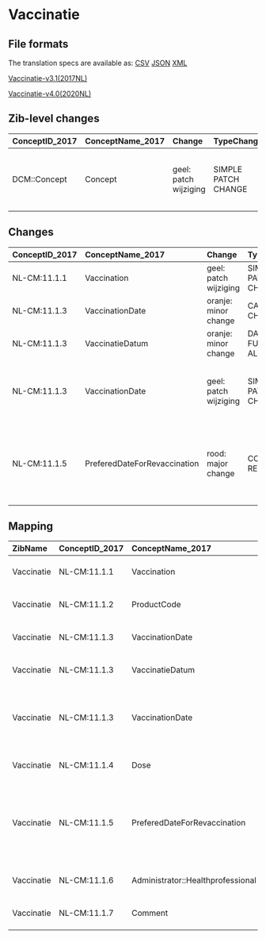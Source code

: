 # Vaccinatie
## File formats

The translation specs are available as: 
[CSV](../csv/Vaccinatie.csv) [JSON](../json/Vaccinatie.json) [XML](../xml/Vaccinatie.xml)



[Vaccinatie-v3.1(2017NL)](https://zibs.nl/wiki/Vaccinatie-v3.1(2017NL))

[Vaccinatie-v4.0(2020NL)](https://zibs.nl/wiki/Vaccinatie-v4.0(2020NL))







## Zib-level changes

| ConceptID_2017   | ConceptName_2017   | Change                | TypeChange          | Omschrijving                                          |
|:-----------------|:-------------------|:----------------------|:--------------------|:------------------------------------------------------|
| DCM::Concept     | Concept            | geel: patch wijziging | SIMPLE PATCH CHANGE | Tekst definitie aangepast voor ingeplande vaccinaties |

## Changes

| ConceptID_2017   | ConceptName_2017             | Change                | TypeChange                 | Impact_heen   | TRANSLATIE_spec_heen                                                                                              | Impact_terug   | TRANSLATIE_spec_terug                                              | Omschrijving                                                                                                                                                            |
|:-----------------|:-----------------------------|:----------------------|:---------------------------|:--------------|:------------------------------------------------------------------------------------------------------------------|:---------------|:-------------------------------------------------------------------|:------------------------------------------------------------------------------------------------------------------------------------------------------------------------|
| NL-CM:11.1.1     | Vaccination                  | geel: patch wijziging | SIMPLE PATCH CHANGE        | Low           |                                                                                                                   | Low            |                                                                    | Tekst definitie aangepast voor vaccinatie datum in toekomst                                                                                                             |
| NL-CM:11.1.3     | VaccinationDate              | oranje: minor change  | CARDINALITY CHANGE         | Low           | ONE TO ZERO-TO-ONE                                                                                                | Medium         | ZERO-TO-ONE TO ONE                                                 | Kardinaliteit van VaccinatieDatum is gewijzigd naar 0..1.                                                                                                               |
| NL-CM:11.1.3     | VaccinatieDatum              | oranje: minor change  | DATETIME IN FUTURE ALLOWED | Low           |                                                                                                                   | Medium         | IF [datetime]> TODAY> remove check for dates in future on 2017 zib | datum in toekomst nu toegestaan                                                                                                                                         |
| NL-CM:11.1.3     | VaccinationDate              | geel: patch wijziging | SIMPLE PATCH CHANGE        | Low           |                                                                                                                   | Low            |                                                                    | Tekst definitie aangepast voor datum in toekomst zodat deze gebruikt kan worden voor een clinical reminder (vaccinatie over y maanden maar niet eerder dan x maanden).  |
| NL-CM:11.1.5     | PreferedDateForRevaccination | rood: major change    | CONCEPT REMOVED            | High          | IF [blank]source->target ELSE [toon en stuur de inhoud van dit data item als vrije tekst naar een 2020 ontvanger] | Low            | niet mogelijk                                                      | Om een clinical reminder (vaccinatie over y maanden maar niet eerder dan x maanden) moet VaccinatieDatum worden gebruikt.  ‘GewensteDatumHervacciniatie’ is verwijderd. |

## Mapping

| ZibName    | ConceptID_2017   | ConceptName_2017                  | Codelists_2017   | Change                  | ConceptID_2020   | ConceptName_2020                  | Codelists_2020   | Bits            | Omschrijving                                                                                                                                                            | TypeChange                 | Impact_heen   | TRANSLATIE_spec_heen                                                                                              | Impact_terug   | TRANSLATIE_spec_terug                                              |
|:-----------|:-----------------|:----------------------------------|:-----------------|:------------------------|:-----------------|:----------------------------------|:-----------------|:----------------|:------------------------------------------------------------------------------------------------------------------------------------------------------------------------|:---------------------------|:--------------|:------------------------------------------------------------------------------------------------------------------|:---------------|:-------------------------------------------------------------------|
| Vaccinatie | NL-CM:11.1.1     | Vaccination                       |                  | geel: patch wijziging   | NL-CM:11.1.1     | Vaccination                       |                  | ZIB-821         | Tekst definitie aangepast voor vaccinatie datum in toekomst                                                                                                             | SIMPLE PATCH CHANGE        | Low           |                                                                                                                   | Low            |                                                                    |
| Vaccinatie | NL-CM:11.1.2     | ProductCode                       |                  | groen: geen wijzigingen | NL-CM:11.1.2     | ProductCode                       |                  |                 |                                                                                                                                                                         |                            |               |                                                                                                                   |                |                                                                    |
| Vaccinatie | NL-CM:11.1.3     | VaccinationDate                   |                  | oranje: minor change    | NL-CM:11.1.3     | VaccinationDate                   |                  | ZIB-685;ZIB-664 | Kardinaliteit van VaccinatieDatum is gewijzigd naar 0..1.                                                                                                               | CARDINALITY CHANGE         | Low           | ONE TO ZERO-TO-ONE                                                                                                | Medium         | ZERO-TO-ONE TO ONE                                                 |
| Vaccinatie | NL-CM:11.1.3     | VaccinatieDatum                   |                  | oranje: minor change    | NL-CM:11.1.3     | VaccinatieDatum                   |                  | ZIB-821         | datum in toekomst nu toegestaan                                                                                                                                         | DATETIME IN FUTURE ALLOWED | Low           |                                                                                                                   | Medium         | IF [datetime]> TODAY> remove check for dates in future on 2017 zib |
| Vaccinatie | NL-CM:11.1.3     | VaccinationDate                   |                  | geel: patch wijziging   | NL-CM:11.1.3     | VaccinationDate                   |                  | ZIB-821         | Tekst definitie aangepast voor datum in toekomst zodat deze gebruikt kan worden voor een clinical reminder (vaccinatie over y maanden maar niet eerder dan x maanden).  | SIMPLE PATCH CHANGE        | Low           |                                                                                                                   | Low            |                                                                    |
| Vaccinatie | NL-CM:11.1.4     | Dose                              |                  | groen: geen wijzigingen | NL-CM:11.1.4     | Dose                              |                  |                 |                                                                                                                                                                         |                            |               |                                                                                                                   |                |                                                                    |
| Vaccinatie | NL-CM:11.1.5     | PreferedDateForRevaccination      |                  | rood: major change      | NL-CM:11.1.5     | **concept verwijderd in 2020**    |                  | ZIB-821         | Om een clinical reminder (vaccinatie over y maanden maar niet eerder dan x maanden) moet VaccinatieDatum worden gebruikt.  ‘GewensteDatumHervacciniatie’ is verwijderd. | CONCEPT REMOVED            | High          | IF [blank]source->target ELSE [toon en stuur de inhoud van dit data item als vrije tekst naar een 2020 ontvanger] | Low            | niet mogelijk                                                      |
| Vaccinatie | NL-CM:11.1.6     | Administrator::Healthprofessional |                  | groen: geen wijzigingen | NL-CM:11.1.6     | Administrator::Healthprofessional |                  |                 |                                                                                                                                                                         |                            |               |                                                                                                                   |                |                                                                    |
| Vaccinatie | NL-CM:11.1.7     | Comment                           |                  | groen: geen wijzigingen | NL-CM:11.1.7     | Comment                           |                  |                 |                                                                                                                                                                         |                            |               |                                                                                                                   |                |                                                                    |

